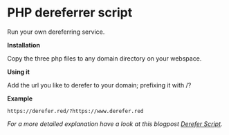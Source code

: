 PHP dereferrer script
===============================

Run your own dereferring service.

__Installation__

Copy the three php files to any domain directory on your webspace.

__Using it__

Add the url you like to derefer to your domain; prefixing it with /?

__Example__

    https://derefer.red/?https://www.derefer.red

*For a more detailed explanation have a look at this blogpost [Derefer Script]( http://www.naden.de/blog/derefer-script).*
